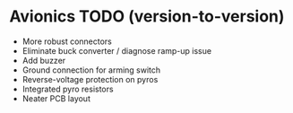 # Avionics TODO (version-to-version)

- More robust connectors
- Eliminate buck converter / diagnose ramp-up issue
- Add buzzer
- Ground connection for arming switch
- Reverse-voltage protection on pyros
- Integrated pyro resistors
- Neater PCB layout
